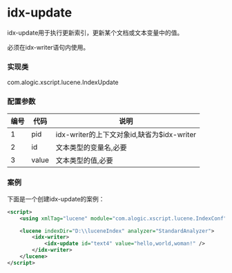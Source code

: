 idx-update
========

idx-update用于执行更新索引，更新某个文档或文本变量中的值。

必须在idx-writer语句内使用。


### 实现类

com.alogic.xscript.lucene.IndexUpdate


### 配置参数

| 编号 | 代码 | 说明 |
| ---- | ---- | ---- |
| 1 | pid | idx-writer的上下文对象id,缺省为$idx-writer | 
| 2 | id | 文本类型的变量名,必要 | 
| 3 | value | 文本类型的值,必要 | 


### 案例

下面是一个创建idx-update的案例：

```xml
<script>
    <using xmlTag="lucene" module="com.alogic.xscript.lucene.IndexConf"/>

    <lucene indexDir="D:\\luceneIndex" analyzer="StandardAnalyzer">
    	<idx-writer>
	        <idx-update id="text4" value="hello,world,woman!" />
        </idx-writer>   
    </lucene>
</script>
```

